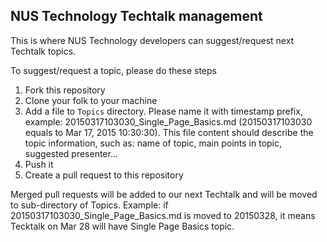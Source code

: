 ## NUS Technology Techtalk management

This is where NUS Technology developers can suggest/request next Techtalk topics.

To suggest/request a topic, please do these steps

1. Fork this repository
2. Clone your folk to your machine
3. Add a file to `Topics` directory. Please name it with timestamp prefix, example: 20150317103030_Single_Page_Basics.md (20150317103030 equals to Mar 17, 2015 10:30:30). This file content should describe the topic information, such as: name of topic, main points in topic, suggested presenter...
4. Push it
5. Create a pull request to this repository

Merged pull requests will be added to our next Techtalk and will be moved to sub-directory of Topics. Example: if 20150317103030_Single_Page_Basics.md is moved to 20150328, it means Tecktalk on Mar 28 will have Single Page Basics topic.